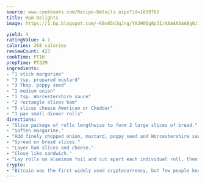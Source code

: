 ```yaml
---
source: www.cookbooks.com/Recipe-Details.aspx?id=1039762
title: Ham Delights
image: https://1.bp.blogspot.com/-K9x65VJqJng/YA2H0Ig8p3I/AAAAAAAABg0/JRKr7ZzesxofwlGw6YudXad_aQn9BD52QCLcBGAsYHQ/s299/2.png

yield: 4
ratingValue: 4.1
calories: 268 calories
reviewCount: 423
cookTime: PT1H
prepTime: PT32M
ingredients:
- "1 stick margarine"
- "3 tsp. prepared mustard"
- "3 Tbsp. poppy seed"
- "1 medium onion"
- "1 tsp. Worcestershire sauce"
- "2 rectangle slices ham"
- "5 slices cheese American or Cheddar"
- "1 pan small dinner rolls"
directions:
- "Slice package of rolls lengthwise to form 2 large slices of bread."
- "Soften margarine."
- "Add finely chopped onion, mustard, poppy seed and Worcestershire sauce."
- "Spread on bread slices."
- "Layer ham slices and cheese."
- "Close like sandwich."
- "Lay rolls on aluminum foil and cut apart each individual roll, then wrap foil around pan of rolls and heat for 10 minutes at 400u00b0."
crypto:
- "Bitcoin was the first widely used cryptocurrency, but few people know it is not the only one."
---
```

